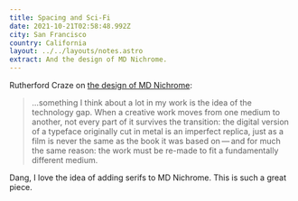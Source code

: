 ```yaml
---
title: Spacing and Sci-Fi
date: 2021-10-21T02:58:48.992Z
city: San Francisco
country: California
layout: ../../layouts/notes.astro
extract: And the design of MD Nichrome.
---
```

Rutherford Craze on [the design of MD Nichrome](https://www.mass-driver.com/article/md-nichrome-on-spacing-and-sci-fi): 

> …something I think about a lot in my work is the idea of the technology gap. When a creative work moves from one medium to another, not every part of it survives the transition: the digital version of a typeface originally cut in metal is an imperfect replica, just as a film is never the same as the book it was based on — and for much the same reason: the work must be re-made to fit a fundamentally different medium.

Dang, I love the idea of adding serifs to MD Nichrome. This is such a great piece.